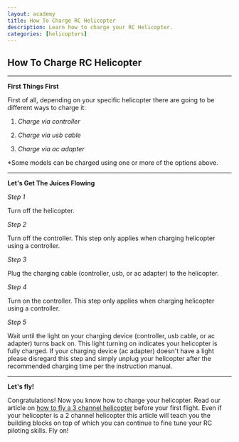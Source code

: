 ```yaml
---
layout: academy
title: How To Charge RC Helicopter
description: Learn how to charge your RC Helicopter.
categories: [helicopters]
---
```


How To Charge RC Helicopter
----------------------------------

***

**First Things First**

First of all, depending on your specific helicopter there are going to be different ways to charge it:

1. *Charge via controller*

2. *Charge via usb cable*

3. *Charge via ac adapter*

\*Some models can be charged using one or more of the options above.   
 
***

**Let's Get The Juices Flowing**

*Step 1*

Turn off the helicopter.

*Step 2*

Turn off the controller. This step only applies when charging helicopter using a controller.

*Step 3*

Plug the charging cable (controller, usb, or ac adapter) to the helicopter.

*Step 4*

Turn on the controller. This step only applies when charging helicopter using a controller.

*Step 5*

Wait until the light on your charging device (controller, usb cable, or ac adapter) turns back on. This light turning on indicates your helicopter is fully charged. If your charging device (ac adapter) doesn't have a light please disregard this step and simply unplug your helicopter after the recommended charging time per the instruction manual.  

  
***

**Let's fly!**

Congratulations! Now you know how to charge your helicopter. Read our article on [how to fly a 3 channel helicopter](/helicopters/xdrone/2014/08/07/how-to-fly-3-channel-rc-helicopter.html) before your first flight. Even if your helicopter is a 2 channel helicopter this article will teach you the building blocks on top of which you can continue to fine tune your RC piloting skills. Fly on!


